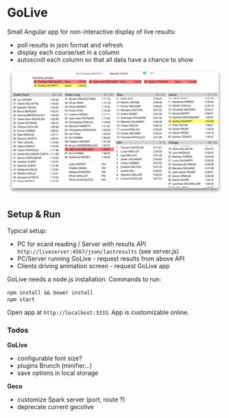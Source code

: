 # GoLive

Small Angular app for non-interactive display of live results:

- poll results in json format and refresh
- display each course/set in a column
- autoscroll each column so that all data have a chance to show

<img src="data/Screenshot.png">

## Setup & Run

Typical setup:

- PC for ecard reading / Server with results API `http://liveserver:4567/json/lastresults` (see server.js)
- PC/Server running GoLive - request results from above API
- Clients driving animation screen - request GoLive app

GoLive needs a node.js installation. Commands to run:

    npm install && bower install
    npm start

Open app at `http://localhost:3333`. App is customizable online.

### Todos

**GoLive**

- configurable font size?
- plugins Brunch (minifier...)
- save options in local storage

**Geco**

- customize Spark server (port, route ?)
- deprecate current gecolive
